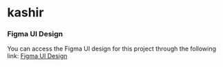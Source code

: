 # kashir
### Figma UI Design
You can access the Figma UI design for this project through the following link:
[Figma UI Design](https://www.figma.com/design/LqS4FVx8FfaVXWo3soWhQa/%D9%83%D8%A7%D8%B4%D9%8A%D8%B1-%5C%5C?node-id=44-5486&node-type=frame&t=DkCoRvqqVJ3BJnqu-0)
